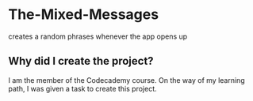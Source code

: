 # The-Mixed-Messages
creates a random phrases whenever the app opens up

## Why did I create the project?
I am the member of the Codecademy course. On the way of my learning path, I was given a task to create this project. 
